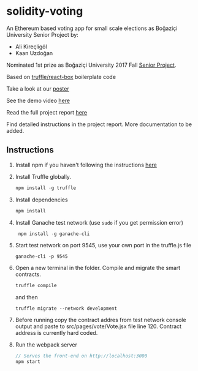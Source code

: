 # solidity-voting
An Ethereum based voting app for small scale elections as Boğaziçi University Senior Project by:
- Ali Kireçligöl
- Kaan Uzdoğan

Nominated 1st prize as Boğaziçi University 2017 Fall [Senior Project](https://www.cmpe.boun.edu.tr/content/ebloc-blockchain-voting).

Based on [truffle/react-box](https://github.com/truffle-box/react-box) boilerplate code

Take a look at our [poster](https://drive.google.com/open?id=1UAH2OC2lb42Po0xRXN3Qj3AfDzOtAezJ)

See the demo video [here](https://www.youtube.com/watch?v=yxlFhs991U8)

Read the full project report [here](https://drive.google.com/open?id=1CMbabqKH2M28DD5l4BbtBRgLWB-77_i4)

Find detailed instructions in the project report. More documentation to be added.

## Instructions
1. Install npm if you haven't following the instructions [here](https://docs.npmjs.com/getting-started/installing-node)

2. Install Truffle globally.
    ```javascript
    npm install -g truffle
    ```
3. Install dependencies
    ```javascript
    npm install
    ```
4. Install Ganache test network (use `sudo` if you get permission error)
    ```javascript
     npm install -g ganache-cli
    ```
5. Start test network on port 9545, use your own port in the truffle.js file 
    ```
    ganache-cli -p 9545     
    ````
6. Open a new terminal in the folder. Compile and migrate the smart contracts.
    ```javascript
    truffle compile
    ````
    and then
    ```
    truffle migrate --network development
    ```
7. Before running copy the contract addres from test network console output and paste to src/pages/vote/Vote.jsx file line 120. Contract address is currently hard coded.

8. Run the webpack server
    ```javascript
    // Serves the front-end on http://localhost:3000
    npm start
    ```
